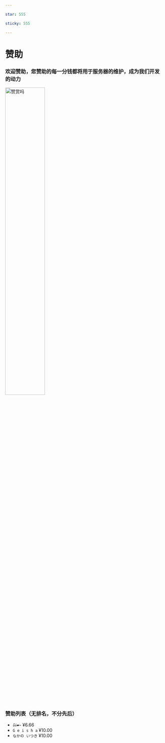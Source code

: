```yaml
---

star: 555

sticky: 555

---
```


# 赞助

### 欢迎赞助，您赞助的每一分钱都将用于服务器的维护，成为我们开发的动力

<img src="/wx.jpg" height="50%" width="50%" alt="赞赏吗" />


### 赞助列表（无排名，不分先后）

- `ด้้้ด้❤~` ¥6.66
- `G e i s h a` ¥10.00
- `なかの いつき` ¥10.00